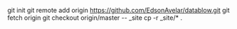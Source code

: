 

git init
git remote add origin https://github.com/EdsonAvelar/datablow.git
git fetch origin
git checkout origin/master -- _site
cp -r _site/* .


